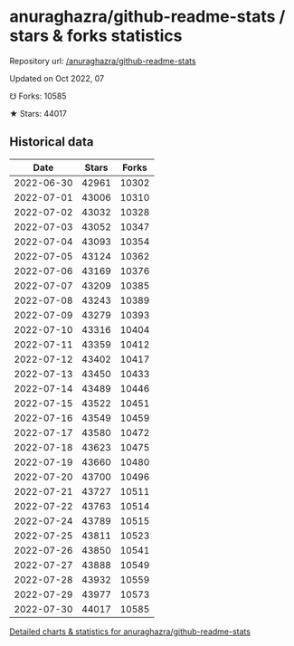 # anuraghazra/github-readme-stats / stars & forks statistics

Repository url: [/anuraghazra/github-readme-stats](https://github.com/anuraghazra/github-readme-stats)

Updated on Oct 2022, 07

☋ Forks: 10585

★ Stars: 44017

## Historical data
| Date | Stars | Forks |
|------|-------|-------|
| 2022-06-30 | 42961 | 10302 | 
| 2022-07-01 | 43006 | 10310 | 
| 2022-07-02 | 43032 | 10328 | 
| 2022-07-03 | 43052 | 10347 | 
| 2022-07-04 | 43093 | 10354 | 
| 2022-07-05 | 43124 | 10362 | 
| 2022-07-06 | 43169 | 10376 | 
| 2022-07-07 | 43209 | 10385 | 
| 2022-07-08 | 43243 | 10389 | 
| 2022-07-09 | 43279 | 10393 | 
| 2022-07-10 | 43316 | 10404 | 
| 2022-07-11 | 43359 | 10412 | 
| 2022-07-12 | 43402 | 10417 | 
| 2022-07-13 | 43450 | 10433 | 
| 2022-07-14 | 43489 | 10446 | 
| 2022-07-15 | 43522 | 10451 | 
| 2022-07-16 | 43549 | 10459 | 
| 2022-07-17 | 43580 | 10472 | 
| 2022-07-18 | 43623 | 10475 | 
| 2022-07-19 | 43660 | 10480 | 
| 2022-07-20 | 43700 | 10496 | 
| 2022-07-21 | 43727 | 10511 | 
| 2022-07-22 | 43763 | 10514 | 
| 2022-07-24 | 43789 | 10515 | 
| 2022-07-25 | 43811 | 10523 | 
| 2022-07-26 | 43850 | 10541 | 
| 2022-07-27 | 43888 | 10549 | 
| 2022-07-28 | 43932 | 10559 | 
| 2022-07-29 | 43977 | 10573 | 
| 2022-07-30 | 44017 | 10585 | 


[Detailed charts & statistics for anuraghazra/github-readme-stats](https://reviewgithub.com/rep/anuraghazra/github-readme-stats)

